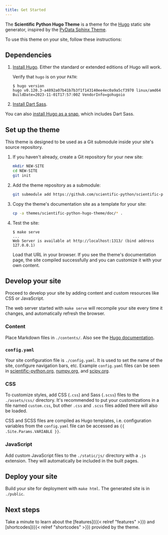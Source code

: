 ```yaml
---
title: Get Started
---
```


The **Scientific Python Hugo Theme** is a theme for the [Hugo](https://gohugo.io) static site generator, inspired by the [PyData Sphinx Theme](https://pydata-sphinx-theme.readthedocs.io/en/latest/).

To use this theme on your site, follow these instructions:

## Dependencies

1. [Install Hugo](https://gohugo.io/installation/). Either the standard or extended editions of Hugo will work.

   Verify that `hugo` is on your `PATH`:

   ```
   $ hugo version
   hugo v0.120.3-a4892a07b41b7b3f1f143140ee4ec0a9a5cf3970 linux/amd64 BuildDate=2023-11-01T17:57:00Z VendorInfo=gohugoio
   ```

2. [Install Dart Sass](https://gohugo.io/hugo-pipes/transpile-sass-to-css/#dart-sass).

You can also [install Hugo as a snap](https://gohugo.io/installation/linux/#snap), which includes Dart Sass.

## Set up the theme

This theme is designed to be used as a Git submodule inside your site's source repository.

1. If you haven't already, create a Git repository for your new site:

   ```sh
   mkdir NEW-SITE
   cd NEW-SITE
   git init
   ```

2. Add the theme repository as a submodule:

   ```sh
   git submodule add https://github.com/scientific-python/scientific-python-hugo-theme themes/scientific-python-hugo-theme
   ```

3. Copy the theme's documentation site as a template for your site:

   ```sh
   cp -a themes/scientific-python-hugo-theme/doc/* .
   ```

4. Test the site:

   ```
   $ make serve
   ...
   Web Server is available at http://localhost:1313/ (bind address 127.0.0.1)
   ```

   Load that URL in your browser. If you see the theme's documentation page, the site compiled successfully and you can customize it with your own content.

## Develop your site

Proceed to develop your site by adding content and custom resources like CSS or JavaScript.

The web server started with `make serve` will recompile your site every time it changes, and automatically refresh the browser.

### Content

Place Markdown files in `./contents/`. Also see the [Hugo documentation](https://gohugo.io/content-management/organization/).

### `config.yaml`

Your site configuration file is `./config.yaml`. It is used to set the name of the site, configure navigation bars, etc.
Example `config.yaml` files can be seen in [scientific-python.org](https://github.com/scientific-python/scientific-python.org/blob/main/config.yaml), [numpy.org](https://github.com/numpy/numpy.org/blob/main/config.yaml.in), and [scipy.org](https://github.com/scientific-python/scientific-python.org/blob/main/config.yaml).

### CSS

To customize styles, add CSS (`.css`) and Sass (`.scss`) files to the `./assets/css/` directory.
It's recommended to put your customizations in a file named `custom.css`, but other `.css` and `.scss` files added there will also be loaded.

CSS and SCSS files are compiled as Hugo templates, i.e. configuration variables from the `config.yaml` file can be accessed as `{{ .Site.Params.VARIABLE }}`.

### JavaScript

Add custom JavaScript files to the `./static/js/` directory with a `.js` extension. They will automatically be included in the built pages.

## Deploy your site

Build your site for deployment with `make html`. The generated site is in `./public`.

## Next steps

Take a minute to learn about the [features]({{< relref "features" >}}) and [shortcodes]({{< relref "shortcodes" >}}) provided by the theme.

